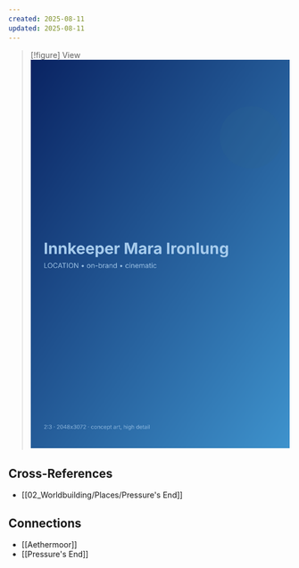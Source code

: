 ```yaml
---
created: 2025-08-11
updated: 2025-08-11
---
```


> [!figure] View
![](04_Resources/Assets/Generated/Locations/location-city-innkeeper-mara-ironlung-innkeeper-mara-ironlung.svg)




## Cross-References

- [[02_Worldbuilding/Places/Pressure's End]]


## Connections

- [[Aethermoor]]
- [[Pressure's End]]
